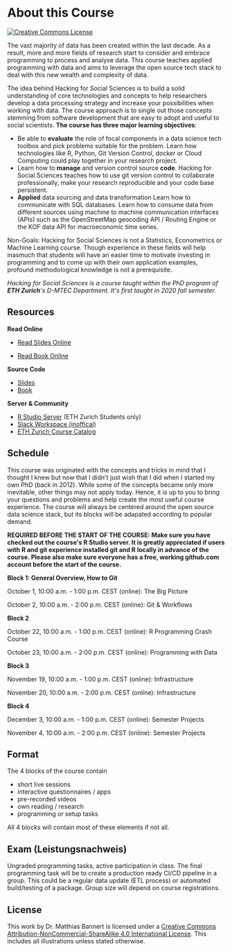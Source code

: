 # About this Course

<a rel="license" href="http://creativecommons.org/licenses/by-nc-sa/4.0/"><img alt="Creative Commons License" style="border-width:0" src="https://i.creativecommons.org/l/by-nc-sa/4.0/88x31.png" /></a>

The vast majority of data has been created within the last decade. As a result, more and more fields of research start to consider and embrace programming to process and analyse data. This course teaches applied programming with data and aims to leverage the open source tech stack to deal with this new wealth and complexity of data.

The idea behind Hacking for Social Sciences is to build a solid understanding of core technologies and concepts to help researchers develop a data processing strategy and increase your possibilities when working with data. The course approach is to single out those concepts stemming from software development that are easy to adopt and useful to social scientists. **The course has three major learning objectives**:


- Be able to **evaluate** the role of focal components in a data science tech toolbox and pick problems suitable for the problem.
Learn how technologies like R, Python, Git Version Control, docker or Cloud Computing could play together in your research project.
- Learn how to **manage** and version control source **code**.
Hacking for Social Sciences teaches how to use git version control to collaborate professionally, make your research reproducible and your code base persistent.
- **Applied** data sourcing and data transformation
Learn how to communicate with SQL databases. Learn how to consume data from different sources using machine to machine communication interfaces (APIs) such as the OpenStreetMap geocoding API / Routing Engine or the KOF data API for macroeconomic time series.

Non-Goals:
Hacking for Social Sciences is not a Statistics, Econometrics or Machine Learning course. Though experience in these fields will help inasmuch that students will have an easier time to motivate investing in programming and to come up with their own application examples, profound methodological knowledge is not a prerequisite.


_Hacking for Social Sciences is a course taught within the PhD program of **ETH Zurich**'s D-MTEC Department. It's first taught in 2020 fall semester._

## Resources 

**Read Online**

- [Read Slides Online](https://h4sci.github.io/h4sci-course)

- [Read Book Online](https://h4sci.github.io/h4sci-book)

**Source Code**

- [Slides](https://github.com/h4sci/h4sci-course)
- [Book](https://github.com/h4sci/h4sci-book)

**Server & Community**

- [R Studio Server](https://teaching.kof.ethz.ch/auth-sign-in) (ETH Zurich Students only)
- [Slack Workspace (inoffical)](http://h4sci.slack.com/)
- [ETH Zurich Course Catalog](http://www.vvz.ethz.ch/Vorlesungsverzeichnis/lerneinheit.view?lerneinheitId=143159&semkez=2020W&ansicht=KATALOGDATEN&lang=en)


## Schedule

This course was originated with the concepts and tricks in mind that I thought I knew but now that I didn't just wish that I did when I started my own PhD (back in 2012). While some of the concepts became only more inevitable, other things may not apply today. Hence, it is up to you to bring your questions and problems and help create the most useful course experience. The course will always be centered around the open source data science stack, but its blocks will be adapated according to popular demand. 

**REQUIRED BEFORE THE START OF THE COURSE: Make sure you have checked out the course's R Studio server. It is greatly appreciated if users with R and git experience installed git and R locally in advance of the course. Please also make sure everyone has a free, working github.com account before the start of the course.**




**Block 1: General Overview, How to Git**

October 1,  10:00 a.m. - 1:00 p.m. CEST	(online): The Big Picture

October 2,  10:00 a.m. - 2:00 p.m. CEST	(online): Git & Workflows


**Block 2**

October 22,  10:00 a.m. - 1:00 p.m. CEST	(online): R Programming Crash Course

October 23,  10:00 a.m. - 2:00 p.m. CEST	(online): Programming with Data


**Block 3**

November 19,  10:00 a.m. - 1:00 p.m. CEST	(online): Infrastructure

November 20,  10:00 a.m. - 2:00 p.m. CEST	(online): Infrastructure


**Block 4**

December 3,  10:00 a.m. - 1:00 p.m. CEST (online): Semester Projects

November 4,  10:00 a.m. - 2:00 p.m. CEST (online): Semester Projects


## Format

The 4 blocks of the course contain 

- short live sessions 
- interactive questionnaires / apps
- pre-recorded videos
- own reading / research
- programming or setup tasks

All 4 blocks will contain most of these elements if not all. 

## Exam (Leistungsnachweis)

Ungraded programming tasks, active participation in class. The final programming task will be to create a production ready CI/CD pipeline in a group. This could be a regular data update (ETL process) or automated build/testing of a package. Group size will depend on course registrations. 


## License

This work by Dr. Matthias Bannert is licensed under a <a rel="license" href="http://creativecommons.org/licenses/by-nc-sa/4.0/">Creative Commons Attribution-NonCommercial-ShareAlike 4.0 International License</a>. This includes all illustrations unless stated otherwise.






